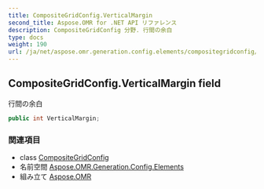 ```yaml
---
title: CompositeGridConfig.VerticalMargin
second_title: Aspose.OMR for .NET API リファレンス
description: CompositeGridConfig 分野. 行間の余白
type: docs
weight: 190
url: /ja/net/aspose.omr.generation.config.elements/compositegridconfig/verticalmargin/
---
```

## CompositeGridConfig.VerticalMargin field

行間の余白

```csharp
public int VerticalMargin;
```

### 関連項目

* class [CompositeGridConfig](../)
* 名前空間 [Aspose.OMR.Generation.Config.Elements](../../compositegridconfig/)
* 組み立て [Aspose.OMR](../../../)



